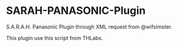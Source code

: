 SARAH-PANASONIC-Plugin
================

S.A.R.A.H. Panasonic Plugin through XML request from @wifsimster.

This plugin use this script <a href="https://github.com/THLabs/node-panasonic-viera"></a> from THLabs.
